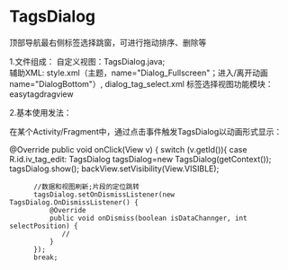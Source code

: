 # TagsDialog
顶部导航最右侧标签选择跳窗，可进行拖动排序、删除等

1.文件组成：
  自定义视图：TagsDialog.java;  
  辅助XML: style.xml（主题，name="Dialog_Fullscreen"；进入/离开动画 name="DialogBottom"）, 
          dialog_tag_select.xml
  标签选择视图功能模块：easytagdragview
  
2.基本使用发法：

在某个Activity/Fragment中，通过点击事件触发TagsDialog以动画形式显示：

@Override
public void onClick(View v) {
  switch (v.getId()){
      case R.id.iv_tag_edit:
          TagsDialog tagsDialog=new TagsDialog(getContext());
          tagsDialog.show();
          backView.setVisibility(View.VISIBLE);
          
          //数据和视图刷新;片段的定位跳转
          tagsDialog.setOnDismissListener(new TagsDialog.OnDismissListener() {
              @Override
              public void onDismiss(boolean isDataChannger, int selectPosition) {
                 //
              }
          });
          break;

